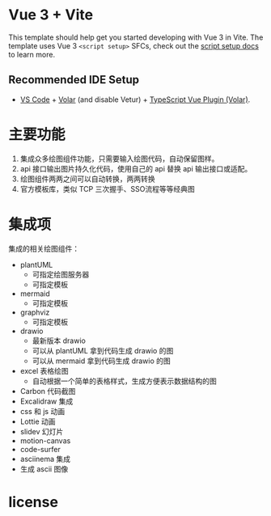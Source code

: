 # Vue 3 + Vite

This template should help get you started developing with Vue 3 in Vite. The template uses Vue 3 `<script setup>` SFCs, check out the [script setup docs](https://v3.vuejs.org/api/sfc-script-setup.html#sfc-script-setup) to learn more.

## Recommended IDE Setup

- [VS Code](https://code.visualstudio.com/) + [Volar](https://marketplace.visualstudio.com/items?itemName=Vue.volar) (and disable Vetur) + [TypeScript Vue Plugin (Volar)](https://marketplace.visualstudio.com/items?itemName=Vue.vscode-typescript-vue-plugin).

# 主要功能

1. 集成众多绘图组件功能，只需要输入绘图代码，自动保留图样。
2. api 接口输出图片持久化代码，使用自己的 api 替换 api 输出接口或适配。
3. 绘图组件两两之间可以自动转换，两两转换
4. 官方模板库，类似 TCP 三次握手、SSO流程等等经典图

# 集成项

集成的相关绘图组件：

- plantUML
    - 可指定绘图服务器
    - 可指定模板
- mermaid
    - 可指定模板
- graphviz
    - 可指定模板
- drawio
    - 最新版本 drawio
    - 可以从 plantUML 拿到代码生成 drawio 的图
    - 可以从 mermaid 拿到代码生成 drawio 的图
- excel 表格绘图
    - 自动根据一个简单的表格样式，生成方便表示数据结构的图
- Carbon 代码截图
- Excalidraw 集成
- css 和 js 动画
- Lottie 动画
- slidev 幻灯片
- motion-canvas
- code-surfer
- asciinema 集成
- 生成 ascii 图像

# license
